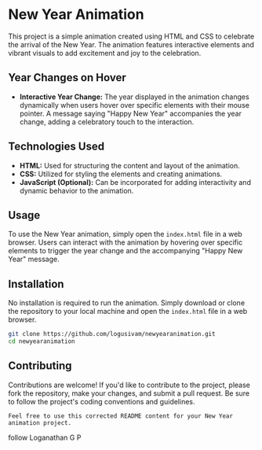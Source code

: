 
# New Year Animation

This project is a simple animation created using HTML and CSS to celebrate the arrival of the New Year. The animation features interactive elements and vibrant visuals to add excitement and joy to the celebration.


## Year Changes on Hover

- **Interactive Year Change:** The year displayed in the animation changes dynamically when users hover over specific elements with their mouse pointer. A message saying "Happy New Year" accompanies the year change, adding a celebratory touch to the interaction.

## Technologies Used

- **HTML:** Used for structuring the content and layout of the animation.
- **CSS:** Utilized for styling the elements and creating animations.
- **JavaScript (Optional):** Can be incorporated for adding interactivity and dynamic behavior to the animation.

## Usage

To use the New Year animation, simply open the `index.html` file in a web browser. Users can interact with the animation by hovering over specific elements to trigger the year change and the accompanying "Happy New Year" message.

## Installation

No installation is required to run the animation. Simply download or clone the repository to your local machine and open the `index.html` file in a web browser.

```bash
git clone https://github.com/logusivam/newyearanimation.git 
cd newyearanimation
```

## Contributing

Contributions are welcome! If you'd like to contribute to the project, please fork the repository, make your changes, and submit a pull request. Be sure to follow the project's coding conventions and guidelines.
```
Feel free to use this corrected README content for your New Year animation project.
```
follow Loganathan G P
